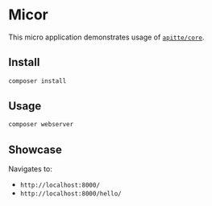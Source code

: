 # Micor

This micro application demonstrates usage of [`apitte/core`](https://github.com/apitte/core). 

## Install

```sh
composer install
```

## Usage

```sh
composer webserver
```

## Showcase

Navigates to:

- `http://localhost:8000/`
- `http://localhost:8000/hello/`
